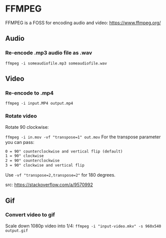 # FFMPEG
FFMPEG is a FOSS for encoding audio and video: https://www.ffmpeg.org/

## Audio

### Re-encode .mp3 audio file as .wav
`ffmpeg -i someaudiofile.mp3 someaudiofile.wav`

## Video

### Re-encode to .mp4
`ffmpeg -i input.MP4 output.mp4`

### Rotate video

Rotate 90 clockwise:

`ffmpeg -i in.mov -vf "transpose=1" out.mov`
For the transpose parameter you can pass:

```txt
0 = 90° counterclockwise and vertical flip (default)
1 = 90° clockwise
2 = 90° counterclockwise
3 = 90° clockwise and vertical flip
```
Use `-vf "transpose=2,transpose=2"` for 180 degrees.

src: https://stackoverflow.com/a/9570992

## Gif

### Convert video to gif

Scale down 1080p video into 1/4: `ffmpeg -i "input-video.mkv" -s 960x540 output.gif`
